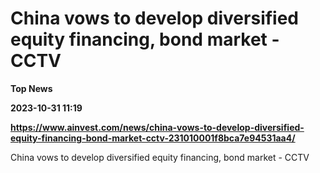 # China vows to develop diversified equity financing, bond market - CCTV
**Top News**

**2023-10-31 11:19**

**https://www.ainvest.com/news/china-vows-to-develop-diversified-equity-financing-bond-market-cctv-231010001f8bca7e94531aa4/**

China vows to develop diversified equity financing, bond market - CCTV